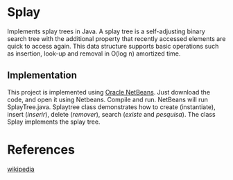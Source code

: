 # Splay

Implements splay trees in Java. A splay tree is a self-adjusting binary search tree with the additional property that recently accessed elements are quick to access again. This data structure supports basic operations such as insertion, look-up and removal in O(log n) amortized time. 


## Implementation

This project is implemented using [Oracle NetBeans](http://www.oracle.com/technetwork/developer-tools/netbeans/overview/index.html).
Just download the code, and open it using Netbeans.
Compile and run.
NetBeans will run SplayTree.java.
Splaytree class demonstrates how to create (instantiate), insert (*inserir*), delete (*remover*), search (*existe* and *pesquisa*).
The class Splay implements the splay tree.



# References
[wikipedia](https://en.wikipedia.org/wiki/Splay_tree)
